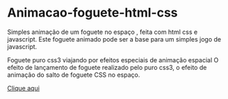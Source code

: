 # Animacao-foguete-html-css

Simples animação de um foguete no espaço , feita com html css e javascript. Este foguete animado pode ser a base para um simples jogo de javascript.

Foguete puro css3 viajando por efeitos especiais de animação espacial O efeito de lançamento de foguete realizado pelo puro css3, o efeito de animação do salto de foguete CSS no espaço.

[Clique aqui](https://animacao-foguete.netlify.app/)
